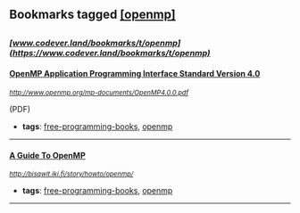 ## Bookmarks tagged [[openmp]](https://www.codever.land/search?q=[openmp])

_<sup><sup>[www.codever.land/bookmarks/t/openmp](https://www.codever.land/bookmarks/t/openmp)</sup></sup>_
---
#### [OpenMP Application Programming Interface Standard Version 4.0](http://www.openmp.org/mp-documents/OpenMP4.0.0.pdf)
_<sup>http://www.openmp.org/mp-documents/OpenMP4.0.0.pdf</sup>_

(PDF)
* **tags**: [free-programming-books](../tagged/free-programming-books.md), [openmp](../tagged/openmp.md)
---
#### [A Guide To OpenMP](http://bisqwit.iki.fi/story/howto/openmp/)
_<sup>http://bisqwit.iki.fi/story/howto/openmp/</sup>_

* **tags**: [free-programming-books](../tagged/free-programming-books.md), [openmp](../tagged/openmp.md)
---
